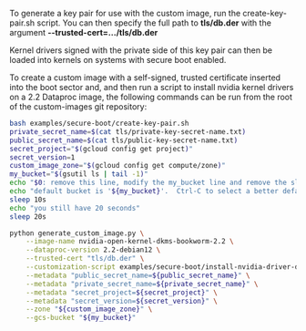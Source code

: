 To generate a key pair for use with the custom image, run the
create-key-pair.sh script.  You can then specify the full path to
**tls/db.der** with the argument **--trusted-cert=.../tls/db.der**

Kernel drivers signed with the private side of this key pair can then
be loaded into kernels on systems with secure boot enabled.

To create a custom image with a self-signed, trusted certificate
inserted into the boot sector and, and then run a script to install
nvidia kernel drivers on a 2.2 Dataproc image, the following commands
can be run from the root of the custom-images git repository:

```bash
bash examples/secure-boot/create-key-pair.sh
private_secret_name=$(cat tls/private-key-secret-name.txt)
public_secret_name=$(cat tls/public-key-secret-name.txt)
secret_project="$(gcloud config get project)"
secret_version=1
custom_image_zone="$(gcloud config get compute/zone)"
my_bucket="$(gsutil ls | tail -1)"
echo "$0: remove this line, modify the my_bucket line and remove the sleep."
echo "default bucket is '${my_bucket}'.  Ctrl-C to select a better default"
sleep 10s
echo "you still have 20 seconds"
sleep 20s

python generate_custom_image.py \
    --image-name nvidia-open-kernel-dkms-bookworm-2.2 \
    --dataproc-version 2.2-debian12 \
	--trusted-cert "tls/db.der" \
    --customization-script examples/secure-boot/install-nvidia-driver-debian12.sh \
	--metadata "public_secret_name=${public_secret_name}" \
	--metadata "private_secret_name=${private_secret_name}" \
	--metadata "secret_project=${secret_project}" \
	--metadata "secret_version=${secret_version}" \
    --zone "${custom_image_zone}" \
    --gcs-bucket "${my_bucket}"
```




